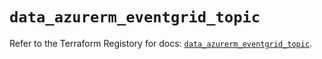 # `data_azurerm_eventgrid_topic`

Refer to the Terraform Registory for docs: [`data_azurerm_eventgrid_topic`](https://www.terraform.io/docs/providers/azurerm/d/eventgrid_topic).
